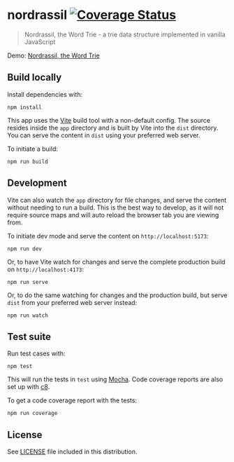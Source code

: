 # nordrassil [![Coverage Status](https://img.shields.io/coveralls/mgarbacz/nordrassil.svg)](https://coveralls.io/r/mgarbacz/nordrassil)

> Nordrassil, the Word Trie - a trie data structure implemented in vanilla JavaScript

Demo: [Nordrassil, the Word Trie](http://mgarbacz.github.io/nordrassil/)

## Build locally

Install dependencies with:

    npm install

This app uses the [Vite](https://vitejs.dev/) build tool with a non-default config. The source resides inside the `app` directory and is built by Vite into the `dist` directory. You can serve the content in `dist` using your preferred web server.

To initiate a build:

    npm run build

## Development

Vite can also watch the `app` directory for file changes, and serve the content without needing to run a build. This is the best way to develop, as it will not require source maps and will auto reload the browser tab you are viewing from.

To initiate dev mode and serve the content on `http://localhost:5173`:

    npm run dev

Or, to have Vite watch for changes and serve the complete production build on `http://localhost:4173`:

    npm run serve

Or, to do the same watching for changes and the production build, but serve `dist` from your preferred web server instead:

    npm run watch

## Test suite

Run test cases with:

    npm test

This will run the tests in `test` using [Mocha](http://mochajs.org/). Code coverage reports are also set up with [c8](https://github.com/bcoe/c8).

To get a code coverage report with the tests:

    npm run coverage

## License

See [LICENSE](LICENSE) file included in this distribution.
